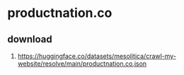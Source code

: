 # productnation.co

## download

1. https://huggingface.co/datasets/mesolitica/crawl-my-website/resolve/main/productnation.co.json